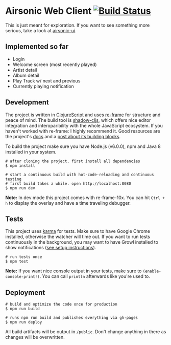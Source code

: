 # Airsonic Web Client [![Build Status](https://travis-ci.org/heyarne/airsonic-ui.svg?branch=master)](https://travis-ci.org/heyarne/airsonic-ui)

This is just meant for exploration. If you want to see something more serious, take a look at [airsonic-ui](https://github.com/airsonic/airsonic-ui).

## Implemented so far

* Login
* Welcome screen (most recently played)
* Artist detail
* Album detail
* Play Track w/ next and previous
* Currently playing notification

## Development

The project is written in [ClojureScript](https://clojurescript.org/) and uses [re-frame](https://github.com/Day8/re-frame) for structure and peace of mind. The build tool is [shadow-cljs](https://shadow-cljs.github.io/docs/UsersGuide.html), which offers nice editor integration and interoparibility with the whole JavaScript ecosystem.
If you haven't worked with re-frame: I highly recommend it. Good resources are the project's [docs](https://github.com/Day8/re-frame/tree/master/docs) and a [post about its building blocks](https://purelyfunctional.tv/guide/re-frame-building-blocks/).

To build the project make sure you have Node.js (v6.0.0), npm and Java 8 installed in your system.

```
# after cloning the project, first install all dependencies
$ npm install

# start a continuous build with hot-code-reloading and continuous testing
# first build takes a while. open http://localhost:8080
$ npm run dev
```

**Note:** In dev mode this project comes with re-frame-10x. You can hit `Ctrl + h` to display the overlay and have a time traveling debugger.

## Tests

This project uses [karma](https://karma-runner.github.io/) for tests. Make sure to have Google Chrome installed, otherwise the watcher will time out. If you want to run tests continuously in the background, you may want to have Growl installed to show notifications ([see setup instructions](https://www.npmjs.com/package/karma-growl-reporter#installation)).

```
# run tests once
$ npm test
```

**Note:** If you want nice console output in your tests, make sure to `(enable-console-print!)`. You can call `println` afterwards like you're used to.

## Deployment

```
# build and optimize the code once for production
$ npm run build

# runs npm run build and publishes everything via gh-pages
$ npm run deploy
```

All build artifacts will be output in `/public`. Don't change anything in there as changes will be overwritten.
